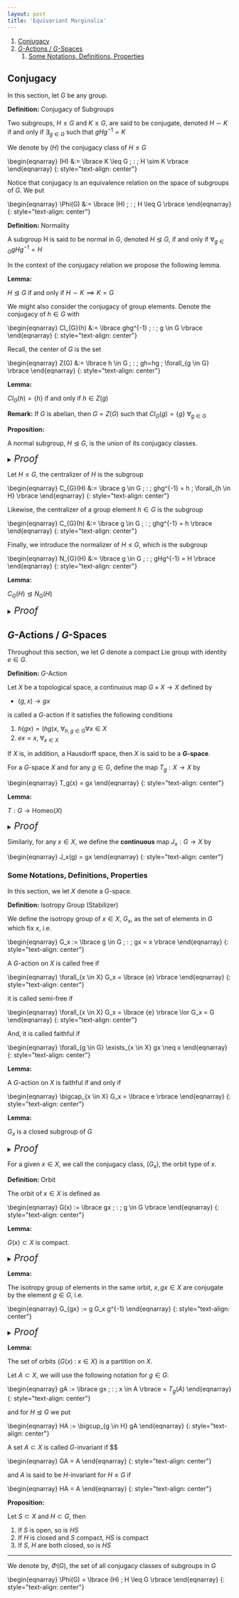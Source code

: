```yaml
---
layout: post
title: 'Equivariant Marginalia'
---
```


1. [Conjugacy](#S1)
2. [$G$-Actions / $G$-Spaces](#S2)
    1. [Some Notations, Definitions, Properties](#S2s1)

## Conjugacy <a name="S1"></a>

In this section, let $G$ be any group.

<div class="definition" markdown="1">

**Definition:** Conjugacy of Subgroups

Two subgroups, $H \leq G$ and $K \leq G$, are said to be conjugate, denoted $H \sim K$ if and only if $\exists_{g \in G}$ such that $gHg^{-1} = K$
</div>

We denote by $(H)$ the conjugacy class of $H \leq G$

\begin{eqnarray}
(H) &:= \lbrace K \leq G \; : \; H \sim K \rbrace
\end{eqnarray}
{: style="text-align: center"}

Notice that conjugacy is an equivalence relation on the space of subgroups of $G$. We put

\begin{eqnarray}
\Phi(G) &:= \lbrace (H) \; : \; H \leq G \rbrace
\end{eqnarray}
{: style="text-align: center"}

<div class="definition" markdown="1">

**Definition:** Normality

A subgroup H is said to be normal in $G$, denoted $H \mathrel{\unlhd} G$, if and only if $\forall_{g \in G} gHg^{-1} = H$
</div>

In the context of the conjugacy relation we propose the following lemma.

<div class="proposition" markdown="1">

**Lemma:** 

$H \mathrel{\unlhd} G$ if and only if $H \sim K \implies K = G$
</div>

We might also consider the conjugacy of group elements. Denote the conjugacy of $h \in G$ with

\begin{eqnarray}
Cl_{G}(h) &:= \lbrace ghg^{-1} \; : \; g \in G \rbrace
\end{eqnarray}
{: style="text-align: center"}

Recall, the center of $G$ is the set

\begin{eqnarray}
Z(G) &:= \lbrace h \in G \; : \; gh=hg \; \forall_{g \in G} \rbrace
\end{eqnarray}
{: style="text-align: center"}

<div class="proposition" markdown="1">

**Lemma:** 

$Cl_{G}(h) = \lbrace h \rbrace$ if and only if $h \in Z(g)$
</div>

**Remark:** If $G$ is abelian, then $G = Z(G)$ such that $Cl_{G}(g) = \lbrace g \rbrace$ $\forall_{g \in G}$

<div class="proposition" markdown="1">

**Proposition:** 

A normal subgroup, $H \mathrel{\unlhd} G$, is the union of its conjugacy classes.

<details>
<summary><i style="font-size:150%;">Proof</i></summary>

<div class="proof" markdown="1">

Take $h \in H$. As $H$ is normal
- $\for_{g \in G} ghg^{-1} \in H$

hence, $Cl_{G}(h) \subset H$. The other inclusion is immediate.

</div>
</details>
</div>

Let $H \leq G$, the centralizer of $H$ is the subgroup

\begin{eqnarray}
C_{G}(H) &:= \lbrace g \in G \; : \; ghg^{-1} = h \; \forall_{h \in H} \rbrace
\end{eqnarray}
{: style="text-align: center"}

Likewise, the centralizer of a group element $h \in G$ is the subgroup

\begin{eqnarray}
C_{G}(h) &:= \lbrace g \in G \; : \; ghg^{-1} = h \rbrace
\end{eqnarray}
{: style="text-align: center"}

Finally, we introduce the normalizer of $H \leq G$, which is the subgroup

\begin{eqnarray}
N_{G}(H) &:= \lbrace g \in G \; : \; gHg^{-1} = H \rbrace
\end{eqnarray}
{: style="text-align: center"}

<div class="proposition" markdown="1">

**Lemma:** 

$C_{G}(H) \mathrel{\unlhd} N_{G}(H)$

<details>
<summary><i style="font-size:150%;">Proof</i></summary>

<div class="proof" markdown="1">

Let $x \in C_{G}(H)$ and $y \in N_{G}(H)$. We will show that $yxy^{-1} \in C_{G}(H)$.

Choose $h \in H$, then $y^{-1}hy \in H$ such that $x^{-1}(y^{-1}hy)x = y^{-1}hy$. \\
Hence,

{\Large
$$
\begin{align}
(yxy^{-1}) h (yxy^{-1})^{-1} & = yx (y^{-1} hy)x^{-1} y^{-1} \\
 & = yy^{-1} h y y^{-1} = h
\end{align}
$$
}%


i.e. $yxy^{-1} \in C_{G}(H)$

</div>
</details>
</div>

## $G$-Actions / $G$-Spaces <a name="S2"></a>

Throughout this section, we let $G$ denote a compact Lie group with identity $e \in G$.

<div class="definition" markdown="1">

**Definition:** $G$-Action

Let $X$ be a topological space, a continuous map $G \times X \rightarrow X$ defined by 
- $(g,x) \rightarrow gx$

is called a $G$-action if it satisfies the following conditions
1. $h(gx) = (hg)x, \; \forall_{h,g \in G} \forall{x \in X}$
2. $ex = x, \; \forall_{x \in X}$
</div>

If $X$ is, in addition, a Hausdorff space, then $X$ is said to be a **$G$-space**.

For a $G$-space $X$ and for any $g \in G$, define the map $T_g: X \rightarrow X$ by

\begin{eqnarray}
T_g(x) = gx
\end{eqnarray}
{: style="text-align: center"}

<div class="proposition" markdown="1">

**Lemma:** 

$T: G \rightarrow \text{Homeo}(X)$

<details>
<summary><i style="font-size:150%;">Proof</i></summary>

<div class="proof" markdown="1">

Take $g \in G$, $T_g$ is a continuous map, by the continuity of the group action on $X$, with continuous inverse $(T_g)^{-1} = T_{g^{-1}}$. Indeed, by conditions $(1)$ and $(2)$ of the group action:

\begin{eqnarray}
T_g \circ T_{g^{-1}}(x) = T_{g g^{-1}}(x) = T_{e}(x) = x
\end{eqnarray}
{: style="text-align: center"}

</div>
</details>
</div>

Similarly, for any $x \in X$, we define the **continuous** map $J_x: G \rightarrow X$ by 

\begin{eqnarray}
J_x(g) = gx
\end{eqnarray}
{: style="text-align: center"}

### Some Notations, Definitions, Properties <a name="S2s1"></a>

In this section, we let $X$ denote a $G$-space.

<div class="definition" markdown="1">

**Definition:** Isotropy Group (Stabilizer)

We define the isotropy group of $x \in X$, $G_x$, as the set of elements in $G$ which fix $x$, i.e.

\begin{eqnarray}
G_x := \lbrace g \in G \; : \; gx = x \rbrace 
\end{eqnarray}
{: style="text-align: center"}
</div>

A $G$-action on $X$ is called free if

\begin{eqnarray}
\forall_{x \in X} G_x = \lbrace {e} \rbrace
\end{eqnarray}
{: style="text-align: center"}

it is called semi-free if

\begin{eqnarray}
\forall_{x \in X} G_x = \lbrace {e} \rbrace \lor G_x = G
\end{eqnarray}
{: style="text-align: center"}

And, it is called faithful if

\begin{eqnarray}
\forall_{g \in G} \exists_{x \in X} gx \neq x
\end{eqnarray}
{: style="text-align: center"}

<div class="proposition" markdown="1">

**Lemma:** 

A $G$-action on $X$ is faithful if and only if

\begin{eqnarray}
\bigcap_{x \in X} G_x = \lbrace e \rbrace
\end{eqnarray}
{: style="text-align: center"}
</div>

<div class="proposition" markdown="1">

**Lemma:** 

$G_x$ is a closed subgroup of $G$

<details>
<summary><i style="font-size:150%;">Proof</i></summary>

<div class="proof" markdown="1">

That $G_x \mathrel{\unlhd} G$ is clear. We will prove that $G_x$ is, in addition, closed. Indeed, put

$$
{\Large
\begin{align}
G_x & := \lbrace g \in G \; : \; gx = x \rbrace \\
 & = \lbrace g \in G \; : \; J_x(g) = x \rbrace \\
 & = J_x^{-1}(x)
\end{align}
}%
$$

As the continuous pre-image of a closed set, $G_x$ is therefore closed.
</div>
</details>
</div>

For a given $x \in X$, we call the conjugacy class, $(G_x)$, the orbit type of $x$.

<div class="definition" markdown="1">

**Definition:** Orbit

The orbit of $x \in X$ is defined as

\begin{eqnarray}
G(x) := \lbrace gx  \; : \; g \in G \rbrace 
\end{eqnarray}
{: style="text-align: center"}
</div>

<div class="proposition" markdown="1">

**Lemma:** 

$G(x) \subset X$ is compact. 

<details>
<summary><i style="font-size:150%;">Proof</i></summary>

<div class="proof" markdown="1">

Indeed, take $x \in X$, then the orbit can be equivalently defined as the range of the action-map $J_x: G \rightarrow X$

\begin{eqnarray}
G(x) = J_x(G)
\end{eqnarray}
{: style="text-align: center"}

Therefore, $G(x)$ is compact as the continuous image of a compact space.

</div>
</details>
</div>


<div class="proposition" markdown="1">

**Lemma:** 

The isotropy group of elements in the same orbit, $x,gx \in X$ are conjugate by the element $g \in G$, i.e.

\begin{eqnarray}
G_{gx} := g G_x g^{-1}
\end{eqnarray}
{: style="text-align: center"}

<details>
<summary><i style="font-size:150%;">Proof</i></summary>

<div class="proof" markdown="1">

$$
{\Large
\begin{align}
G_{gx} & := \lbrace h \in G \; : \; h(gx) = gx \rbrace \\
 & = \lbrace h \in G \; : \; g^{-1}h(gx) = g^{-1}gx \rbrace \\
 & = \lbrace h \in G \; : \; g^{-1}hg \in G_x \rbrace \\
 & = \lbrace h \in G \; : \; h \in g G_x g^{-1} \rbrace \\
 & = g G_x g^{-1}
\end{align}
}%

$$

</div>
</details>
</div>

<div class="proposition" markdown="1">

**Lemma:** 

The set of orbits $\lbrace G(x) \; : \; x \in X \rbrace$ is a partition on $X$.
</div>

Let $A \subset X$, we will use the following notation for $g \in G$:

\begin{eqnarray}
gA := \lbrace gx \; : \; x \in A \rbrace = $T_g(A)$
\end{eqnarray}
{: style="text-align: center"}

and for $H \mathrel{\unlhd} G$ we put

\begin{eqnarray}
HA := \bigcup_{g \in H} gA
\end{eqnarray}
{: style="text-align: center"}

A set $A \subset X$ is called $G$-invariant if $$

\begin{eqnarray}
GA = A
\end{eqnarray}
{: style="text-align: center"}

and $A$ is said to be $H$-invariant for $H \leq G$ if

\begin{eqnarray}
HA = A
\end{eqnarray}
{: style="text-align: center"}

<div class="proposition" markdown="1">

**Proposition:** 

Let $S \subset X$ and $H \subset G$, then
1. If $S$ is open, so is $HS$
2. If $H$ is closed and $S$ compact, $HS$ is compact
3. If $S$, $H$ are both closed, so is $HS$
</div>

<hr>

We denote by, $\Phi(G)$, the set of all conjugacy classes of subgroups in $G$

\begin{eqnarray}
\Phi(G) = \lbrace (H) \; H \leq G \rbrace
\end{eqnarray}
{: style="text-align: center"}